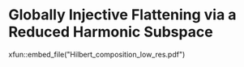 # Globally Injective Flattening via a Reduced Harmonic Subspace
xfun::embed_file("Hilbert_composition_low_res.pdf")
